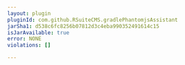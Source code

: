 ```yaml
---
layout: plugin
pluginId: com.github.RSuiteCMS.gradlePhantomjsAssistant
jarSha1: d538c6fc8256b07812d3c4eba990352491614c15
isJarAvailable: true
error: NONE
violations: []

---
```

